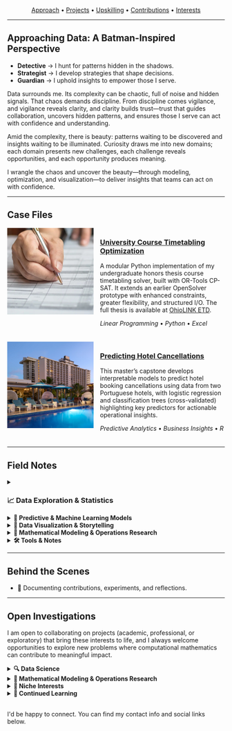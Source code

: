 <p align="center">
  <a href="#approaching-data-a-batman-inspired-perspective">Approach</a> • 
  <a href="#case-files">Projects</a> • 
  <a href="#field-notes">Upskilling</a> • 
  <a href="#behind-the-scenes">Contributions</a> • 
  <a href="#open-investigations">Interests</a>
</p>

<hr>

<section>
  <h2 id="approaching-data-a-batman-inspired-perspective">Approaching Data: A Batman-Inspired Perspective</h2>

  <ul>
    <li><strong>Detective</strong> &rarr; I hunt for patterns hidden in the shadows.</li>
    <li><strong>Strategist</strong> &rarr; I develop strategies that shape decisions.</li>
    <li><strong>Guardian</strong> &rarr; I uphold insights to empower those I serve.</li>
  </ul>

  <p>
    Data surrounds me. Its complexity can be chaotic, full of noise and hidden signals.
    That chaos demands discipline. From discipline comes vigilance, and vigilance reveals
    clarity, and clarity builds trust—trust that guides collaboration, uncovers hidden
    patterns, and ensures those I serve can act with confidence and understanding.
  </p>

  <p>
    Amid the complexity, there is beauty: patterns waiting to be discovered and insights
    waiting to be illuminated. Curiosity draws me into new domains; each domain presents
    new challenges, each challenge reveals opportunities, and each opportunity produces
    meaning.
  </p>

  <p>
    I wrangle the chaos and uncover the beauty—through modeling, optimization, and
    visualization—to deliver insights that teams can act on with confidence.
  </p>
</section>

<hr>

<section>
  <h2 id="case-files">Case Files</h2>

  <article style="display:flex; flex-wrap:wrap; align-items:flex-start; margin-bottom:20px;">
    <img src="/Images/Portfolio_Projects_UCT.jpg" 
         alt="UCT Image Preview"
         style="width:200px; max-width:100%; flex-shrink:0; margin-right:15px; margin-bottom:10px;" />

  <div style="flex:1 1 200px; min-width:200px;">
    <h3>
      <a href="https://github.com/acalderhead/university-course-timetabling">
        University Course Timetabling Optimization
      </a>
    </h3>
    <p>
      A modular Python implementation of my undergraduate honors thesis course timetabling solver, 
      built with OR-Tools CP-SAT. It extends an earlier OpenSolver prototype with enhanced constraints, 
      greater flexibility, and structured I/O. The full thesis is available at 
      <a href="http://rave.ohiolink.edu/etdc/view?acc_num=ma1715693054143423">OhioLINK ETD</a>.
    </p>
    <p><em>Linear Programming</em> • <em>Python</em> • <em>Excel</em></p>
  </div>
  </article>

  <article style="display:flex; flex-wrap:wrap; align-items:flex-start; margin-bottom:20px;">
    <img src="/Images/Portfolio_Projects_PHC.jpg" 
         alt="PHC Image Preview"
         style="width:200px; max-width:100%; flex-shrink:0; margin-right:15px; margin-bottom:10px;" />

  <div style="flex:1 1 200px; min-width:200px;">
    <h3>
      <a href="https://github.com/acalderhead/predicting-hotel-cancellations">
        Predicting Hotel Cancellations
      </a>
    </h3>
    <p>
      This master’s capstone develops interpretable models to predict hotel booking cancellations 
      using data from two Portuguese hotels, with logistic regression and classification trees 
      (cross-validated) highlighting key predictors for actionable operational insights.
    </p>
    <p><em>Predictive Analytics</em> • <em>Business Insights</em> • <em>R</em></p>
  </div>
  </article>
</section>

<hr>

<section>
  <h2 id="field-notes">Field Notes</h2>

  <details>
    <summary><h3>📈 Data Exploration & Statistics</h3></summary>
    <ul>
      <li>EXAMPLE 1</li>
      <li>EXAMPLE 2</li>
      <li>EXAMPLE 3</li>
    </ul>
  </details>

  <details>
    <summary><strong>🤖 Predictive & Machine Learning Models</strong></summary>
    <br>
    <ul>
      <li>EXAMPLE 1</li>
      <li>EXAMPLE 2</li>
      <li>EXAMPLE 3</li>
    </ul>
  </details>

  <details>
    <summary><strong>🎨 Data Visualization & Storytelling</strong></summary>
    <br>
    <ul>
      <li>EXAMPLE 1</li>
      <li>EXAMPLE 2</li>
      <li>EXAMPLE 3</li>
    </ul>
  </details>

  <details>
    <summary><strong>📐 Mathematical Modeling & Operations Research</strong></summary>
    <br>
    <ul>
      <li>EXAMPLE 1</li>
      <li>EXAMPLE 2</li>
      <li>EXAMPLE 3</li>
    </ul>
  </details>

  <details>
    <summary><strong>🛠 Tools & Notes</strong></summary>
    <br>
    <ul>
      <li>EXAMPLE 1</li>
      <li>EXAMPLE 2</li>
      <li>EXAMPLE 3</li>
    </ul>
  </details>
</section>

<hr>

<section>
  <h2 id="behind-the-scenes">Behind the Scenes</h2>
  <ul>
    <li>📝 Documenting contributions, experiments, and reflections.</li>
  </ul>
</section>

<hr>

<section>
  <h2 id="open-investigations">Open Investigations</h2>

  <p>
    I am open to collaborating on projects (academic, professional, or exploratory) 
    that bring these interests to life, and I always welcome opportunities to 
    explore new problems where computational mathematics can contribute to meaningful impact.
  </p>

  <details>
    <summary><strong>🔍 Data Science</strong></summary>
    <br>
    <ul>
      <li><a href="https://analytics.scisports.com/research/penalty_predictor">Predicting Soccer Penalty Kicks</a></li>
      <li>Stock Portfolio Models for Fantasy Football</li>
      <li>Neural Network Architecture</li>
    </ul>
  </details>

  <details>
    <summary><strong>📐 Mathematical Modeling & Operations Research</strong></summary>
    <br>
    <ul>
      <li>Timetable Optimization</li>
      <li>Humanitarian Logistics</li>
      <li>Urban Traffic Control</li>
      <li><a href="https://www.researchgate.net/publication/228435078_Bracketology_How_can_math_help">Bracketology</a></li>
    </ul>
  </details>

  <details>
    <summary><strong>🧩 Niche Interests</strong></summary>
    <br>
    <ul>
      <li>"Opt Art" (<a href="https://www.jstor.org/stable/j.ctvh8qxtt">Optimization-Inspired Art</a>)</li>
      <li><a href="https://www.youtube.com/watch?v=f4OY4qhCI04">Pokemon Type Balancing</a></li>
      <li>Developing a Scientific Theory of Chess</li>
    </ul>
  </details>

  <details>
    <summary><strong>📝 Continued Learning</strong></summary>
    <br>
    <ul>
      <li>Time Series Analysis</li>
      <li>Principal Components Analysis</li>
      <li>Markov Chains</li>
      <li>Databricks</li>
    </ul>
  </details>

  <br>

  <p>
    I'd be happy to connect. You can find my contact info and social links below.
  </p>
</section>
